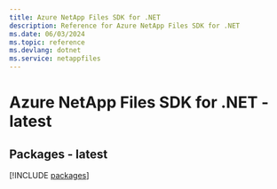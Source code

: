 ```yaml
---
title: Azure NetApp Files SDK for .NET
description: Reference for Azure NetApp Files SDK for .NET
ms.date: 06/03/2024
ms.topic: reference
ms.devlang: dotnet
ms.service: netappfiles
---
```

# Azure NetApp Files SDK for .NET - latest
## Packages - latest
[!INCLUDE [packages](netapp-files-index.md)]